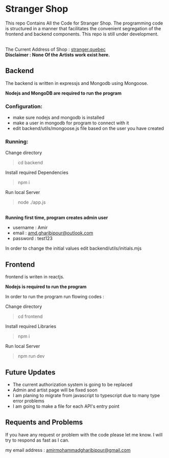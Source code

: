# Stranger Shop

This repo Contains All the Code for Stranger Shop. The programming code is structured in a manner that facilitates the convenient segregation of the frontend and backend components. This repo is still under development.

<br>
The Current Address of Shop : <a href="http://stranger.quebec">stranger.quebec</a>

<br />
<B>
    Disclaimer : None Of the Artists work exist here.
</B>
<h2>
Backend
</h2>
The backend is written in expressjs and Mongodb using Mongoose.

<b>Nodejs and MongoDB are required to run the program</b>

<h3>
Configuration:
</h3>

- make sure nodejs and mongodb is installed
- make a user in mongodb for program to connect with it
- edit backend/utils/mongoose.js file based on the user you have created


<h3>
Running:
</h3>

Change directory
>cd backend

Install required Dependencies
> npm i

Run local Server
>node ./app.js

<br />
<b>
    Running first time, program creates admin user
</b>

- username : Amir
- email : amd.gharibipour@outlook.com
- password : test123

In order to change the initial values edit backend/utils/initials.mjs




<h2>
Frontend
</h2>
frontend is writen in reactjs.

<b>Nodejs is required to run the program</b>

In order to run the program run flowing codes :

Change directory
>cd frontend

Install required Libraries
>npm i

Run local Server
>npm run dev

<h2>Future Updates</h2>

<ul>
    <li>The current authorization system is going to be replaced </li>
    <li>Admin and artist page will be fixed soon</li>
    <li>I am planing to migrate from javascript to typescript due to many type error problems</li>
    <li>I am going to make a file for each API's entry point</li>

</ul>


<h2>Requents and Problems</h2>
If you have any request or problem with the code please let me know. I will try to respond as fast as I can.

my email address : amirmohammadgharibipour@gmail.com